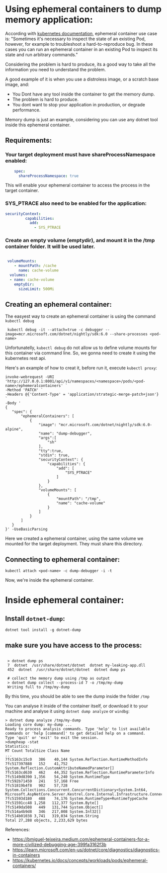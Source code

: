  
 # Using ephemeral containers to dump memory application:
 According with [kubernetes documentation](https://kubernetes.io/docs/concepts/workloads/pods/ephemeral-containers/),  ephemeral container use case is: "Sometimes it's necessary to inspect the state of an existing Pod, however, for example to troubleshoot a hard-to-reproduce bug. In these cases you can run an ephemeral container in an existing Pod to inspect its state and run arbitrary commands."

 Considering the problem is hard to produce, its a good way to take all the information you need to understand the problem.

 A good example of it is when you use a distroless image, or a scratch base image, and:
 * You Dont have any tool inside the container to get the memory dump.
 * The problem is hard to produce.
 * You dont want to stop your application in production, or degrade performance.

 Memory dump is just an example, considering you can use any dotnet tool inside this ephemeral container.

## Requirements: 

 ### Your target deployment must have shareProcessNamespace enabled: 

``` yaml 
    spec:
      shareProcessNamespace: true
 ```
 This will enable your ephemeral container to access the process in the target container.

 ### SYS_PTRACE also need to be enabled for the application:
 ```yaml
securityContext:
          capabilities:
            add:
              - SYS_PTRACE
```
 
 ### Create an empty volume (emptydir), and mount it in the /tmp container folder. It will be used later.

```yaml

 volumeMounts:
    - mountPath: /cache
      name: cache-volume
  volumes:
  - name: cache-volume
    emptyDir:
      sizeLimit: 500Mi
```

## Creating an ephemeral container:

The easyest way to create an ephemeral container is using the command `kubectl debug`
```pwsh
 kubectl debug -it --attach=true -c debugger --image=mcr.microsoft.com/dotnet/nightly/sdk:6.0 --share-processes <pod-name>
```
Unfortunatelly, `kubectl debug` do not allow us to define volume mounts for this container via command line. So, we gonna need to create it using the kubernetes rest api. 
 
 Here's an example of how to creat it, before run it, execute ```kubectl proxy```:
 ```pwsh
invoke-webrequest -URI 'http://127.0.0.1:8001/api/v1/namespaces/<namespace>/pods/<pod-name>/ephemeralcontainers' `
-Method 'PATCH' `
-Headers @{'Content-Type' = 'application/strategic-merge-patch+json'} `
-Body '
{ 
    "spec": { 
        "ephemeralContainers": [ 
            { 
                "image": "mcr.microsoft.com/dotnet/nightly/sdk:6.0-alpine", 
                "name": "dump-debugger", 
                "args":[
                    "sh"
                ],
                "tty":true,
                "stdin": true,
                "securityContext": {
                    "capabilities": {
                        "add": [
                            "SYS_PTRACE"
                        ]
                    }
                },
                "volumeMounts": [ 
                    { 
                        "mountPath": "/tmp", 
                        "name": "cache-volume" 
                    } 
                ] 
            } 
        ] 
    } 
}' -UseBasicParsing
```

Here we created a ephemeral container, using the same volume we mounted for the target deployment. They must share this directory.


## Connecting to ephemeral container:
```pwsh
kubectl attach <pod-name> -c dump-debugger -i -t
```
Now, we're inside the ephemeral container.
# Inside ephemeral container:
## Install `dotnet-dump`:

```
dotnet tool install -g dotnet-dump
```

## make sure you have access to the process:
```pwsh

 > dotnet dump ps
 7  dotnet  /usr/share/dotnet/dotnet  dotnet my-leaking-app.dll
 452  dotnet  /usr/share/dotnet/dotnet  dotnet dump ps

 # collect the memory dump using /tmp as output
 > dotnet dump collect --process-id 7 -o /tmp/my-dump
 Writing full to /tmp/my-dump
```


By this time, you should be able to see the dump inside the folder `/tmp`

You can analyse it inside of the container itself, or download it to your machine and analyse it using `dotnet dump analyze` or `windbg`:

```
> dotnet dump analyze /tmp/my-dump
Loading core dump: my-dump ...
Ready to process analysis commands. Type 'help' to list available commands or 'help [command]' to get detailed help on a command.
Type 'quit' or 'exit' to exit the session.
>dumpheap -stat
Statistics:
MT Count TotalSize Class Name
...
7fc5163c15c0   386    40,144 System.Reflection.RuntimeMethodInfo
7fc517397888   152    41,752 System.Reflection.CustomAttributeNamedParameter[]
7fc5163cd630   462    44,352 System.Reflection.RuntimeParameterInfo
7fc5149d8390 1,356    54,240 System.RuntimeType
7fc592b71450   241    57,168 Free
7fc51819b4f8   902    57,728 System.Collections.Concurrent.ConcurrentDictionary<System.Int64, Microsoft.AspNetCore.Server.Kestrel.Core.Internal.Infrastructure.ConnectionReference>+Enumerator
7fc51593d180   488    74,176 System.RuntimeType+RuntimeTypeCache
7fc51591cc48 1,258   112,377 System.Byte[]
7fc5149da508   449   131,744 System.Object[]
7fc514a4b9d8   346   217,008 System.Int32[]
7fc514b01038 3,741   319,034 System.String
Total 27,288 objects, 2,233,629 bytes
```


References:
* https://bmiguel-teixeira.medium.com/ephemeral-containers-for-a-more-civilized-debugging-age-399fa3162f3b
* https://learn.microsoft.com/en-us/dotnet/core/diagnostics/diagnostics-in-containers
* https://kubernetes.io/docs/concepts/workloads/pods/ephemeral-containers/